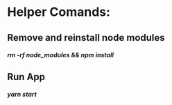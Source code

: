 # Helper Comands:

##  Remove and reinstall node modules
##### rm -rf node_modules && npm install

## Run App
##### yarn start
